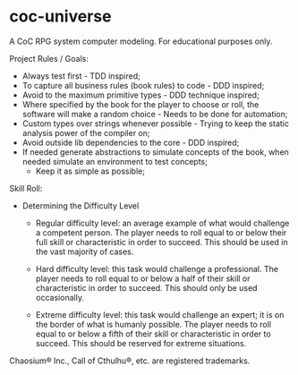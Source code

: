 # coc-universe
A CoC RPG system computer modeling. For educational purposes only.

Project Rules / Goals:
- Always test first - TDD inspired;
- To capture all business rules (book rules) to code - DDD inspired;
- Avoid to the maximum primitive types - DDD technique inspired;
- Where specified by the book for the player to choose or roll, the software will make a random choice - Needs to be done for automation;
- Custom types over strings whenever possible - Trying to keep the static analysis power of the compiler on;
- Avoid outside lib dependencies to the core - DDD inspired;
- If needed generate abstractions to simulate concepts of the book, when needed simulate an environment to test concepts;
  - Keep it as simple as possible;

Skill Roll:
- Determining the Difficulty Level
    - Regular difficulty level: an average example of what would challenge a competent person. The player needs to roll equal to or below their full skill or characteristic in order to succeed. This should be used in the vast majority of cases.

    - Hard difficulty level: this task would challenge a professional. The player needs to roll equal to or below a half of their skill or characteristic in order to succeed. This should only be used occasionally.

    - Extreme difficulty level: this task would challenge an expert; it is on the border of what is humanly possible. The player needs to roll equal to or below a fifth of their skill or characteristic in order to succeed. This should be reserved for extreme situations.

Chaosium® Inc., Call of Cthulhu®, etc. are registered trademarks.